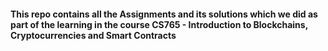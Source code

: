 #### This repo contains all the Assignments and its solutions which we did as part of the learning in the course CS765 - Introduction to Blockchains, Cryptocurrencies and Smart Contracts

